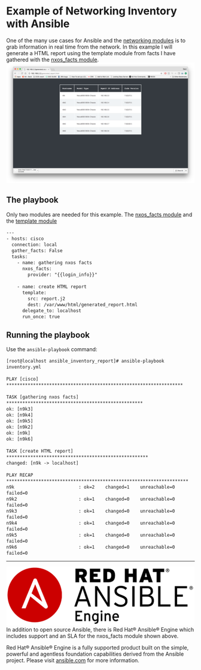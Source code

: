 # Example of Networking Inventory with Ansible
One of the many use cases for Ansible and the [networking modules](http://docs.ansible.com/ansible/latest/list_of_network_modules.html) is to grab information in real time from the network.  In this example I will generate a HTML report using the template module from facts I have gathered with the [nxos_facts module](http://docs.ansible.com/ansible/latest/nxos_facts_module.html).
![HTML report generated by template module](htmlreport.png)

## The playbook

Only two modules are needed for this example.  The [nxos_facts module](http://docs.ansible.com/ansible/latest/nxos_facts_module.html) and the [template module](http://docs.ansible.com/ansible/latest/template_module.html)
```
---
- hosts: cisco
  connection: local
  gather_facts: False
  tasks:
    - name: gathering nxos facts
      nxos_facts:
        provider: "{{login_info}}"

    - name: create HTML report
      template:
        src: report.j2
        dest: /var/www/html/generated_report.html
      delegate_to: localhost
      run_once: true
```

## Running the playbook

Use the `ansible-playbook` command:
```
[root@localhost ansible_inventory_report]# ansible-playbook inventory.yml

PLAY [cisco] ******************************************************************

TASK [gathering nxos facts] ***************************************************
ok: [n9k3]
ok: [n9k4]
ok: [n9k5]
ok: [n9k2]
ok: [n9k]
ok: [n9k6]

TASK [create HTML report] *****************************************************
changed: [n9k -> localhost]

PLAY RECAP ********************************************************************
n9k                        : ok=2    changed=1    unreachable=0    failed=0
n9k2                       : ok=1    changed=0    unreachable=0    failed=0
n9k3                       : ok=1    changed=0    unreachable=0    failed=0
n9k4                       : ok=1    changed=0    unreachable=0    failed=0
n9k5                       : ok=1    changed=0    unreachable=0    failed=0
n9k6                       : ok=1    changed=0    unreachable=0    failed=0
```

---
![Ansible Red Hat Engine](Ansible_RH_AnsibleEngine_RGB__RedBlack.svg)
In addition to open source Ansible, there is Red Hat® Ansible® Engine which includes support and an SLA for the nxos_facts module shown above.

Red Hat® Ansible® Engine is a fully supported product built on the simple, powerful and agentless foundation capabilities derived from the Ansible project.  Please visit [ansible.com](https://www.ansible.com/ansible-engine) for more information.
